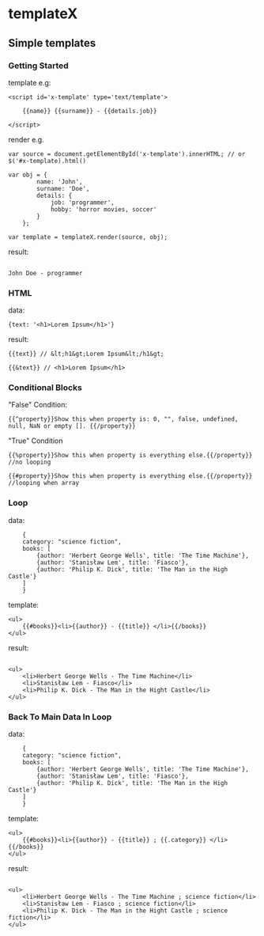 # templateX
## Simple templates

### Getting Started

template e.g:
```
<script id='x-template' type='text/template'>

    {{name}} {{surname}} - {{details.job}}

</script>
```
render e.g.
```
var source = document.getElementById('x-template').innerHTML; // or $('#x-template).html()

var obj = {
        name: 'John',
        surname: 'Doe',
        details: {
            job: 'programmer',
            hobby: 'horror movies, soccer'
        }
    };
    
var template = templateX.render(source, obj);       
```
result:
```

John Doe - programmer
```

### HTML

data:
```
{text: '<h1>Lorem Ipsum</h1>'}
```
result:
```
{{text}} // &lt;h1&gt;Lorem Ipsum&lt;/h1&gt;

{{&text}} // <h1>Lorem Ipsum</h1>
```

### Conditional Blocks

"False" Condition:
```
{{^property}}Show this when property is: 0, "", false, undefined, null, NaN or empty []. {{/property}}
```

"True" Condition
```
{{%property}}Show this when property is everything else.{{/property}} //no looping

{{#property}}Show this when property is everything else.{{/property}} //looping when array
```

### Loop

data:
```
    {
    category: "science fiction",
    books: [
        {author: 'Herbert George Wells', title: 'The Time Machine'},
        {author: 'Stanisław Lem', title: 'Fiasco'},
        {author: 'Philip K. Dick', title: 'The Man in the High Castle'}
    ]
    }
```
template:
```
<ul>
    {{#books}}<li>{{author}} - {{title}} </li>{{/books}}
</ul>
```
result:
```

<ul>
    <li>Herbert George Wells - The Time Machine</li>
    <li>Stanisław Lem - Fiasco</li>
    <li>Philip K. Dick - The Man in the Hight Castle</li>
</ul>
```


### Back To Main Data In Loop

data:
```
    {
    category: "science fiction",
    books: [
        {author: 'Herbert George Wells', title: 'The Time Machine'},
        {author: 'Stanisław Lem', title: 'Fiasco'},
        {author: 'Philip K. Dick', title: 'The Man in the High Castle'}
    ]
    }
```
template:
```
<ul>
    {{#books}}<li>{{author}} - {{title}} ; {{.category}} </li>{{/books}}
</ul>
```
result:
```

<ul>
    <li>Herbert George Wells - The Time Machine ; science fiction</li>
    <li>Stanisław Lem - Fiasco ; science fiction</li>
    <li>Philip K. Dick - The Man in the Hight Castle ; science fiction</li>
</ul>
```